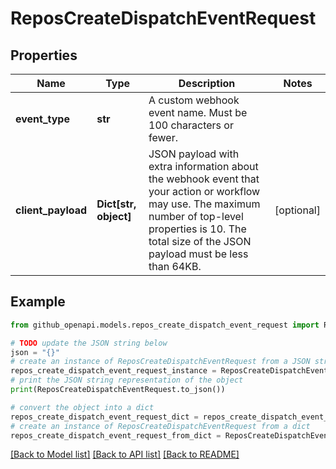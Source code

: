 # ReposCreateDispatchEventRequest


## Properties

Name | Type | Description | Notes
------------ | ------------- | ------------- | -------------
**event_type** | **str** | A custom webhook event name. Must be 100 characters or fewer. | 
**client_payload** | **Dict[str, object]** | JSON payload with extra information about the webhook event that your action or workflow may use. The maximum number of top-level properties is 10. The total size of the JSON payload must be less than 64KB. | [optional] 

## Example

```python
from github_openapi.models.repos_create_dispatch_event_request import ReposCreateDispatchEventRequest

# TODO update the JSON string below
json = "{}"
# create an instance of ReposCreateDispatchEventRequest from a JSON string
repos_create_dispatch_event_request_instance = ReposCreateDispatchEventRequest.from_json(json)
# print the JSON string representation of the object
print(ReposCreateDispatchEventRequest.to_json())

# convert the object into a dict
repos_create_dispatch_event_request_dict = repos_create_dispatch_event_request_instance.to_dict()
# create an instance of ReposCreateDispatchEventRequest from a dict
repos_create_dispatch_event_request_from_dict = ReposCreateDispatchEventRequest.from_dict(repos_create_dispatch_event_request_dict)
```
[[Back to Model list]](../README.md#documentation-for-models) [[Back to API list]](../README.md#documentation-for-api-endpoints) [[Back to README]](../README.md)


